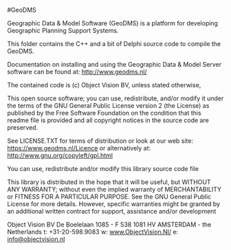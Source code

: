 #GeoDMS

Geographic Data & Model Software (GeoDMS) is a platform for developing Geographic Planning Support Systems. 

This folder contains the C++ and a bit of Delphi source code to compile the GeoDMS.

Documentation on installing and using the Geographic Data & Model Server software can be found at:
http://www.geodms.nl/

The contained code is (c) Object Vision BV, unless stated otherwise, 

This open source software; you can use, redistribute, and/or
modify it under the terms of the GNU General Public License version 2 
(the License) as published by the Free Software Foundation
on the condition that this readme file is provided and all copyright 
notices in the source code are preserved.

See LICENSE.TXT for terms of distribution or look at our web site:
https://www.geodms.nl/Licence
or alternatively at: http://www.gnu.org/copyleft/gpl.html

You can use, redistribute and/or modify this library source code file

This library is distributed in the hope that it will be useful,
but WITHOUT ANY WARRANTY; without even the implied warranty of
MERCHANTABILITY or FITNESS FOR A PARTICULAR PURPOSE. See the GNU
General Public License for more details. However, specific warranties might be
granted by an additional written contract for support, assistance and/or development


Object Vision BV
De Boelelaan 1085 - F 538
1081 HV  AMSTERDAM - the Netherlands
t: +31-20-598.9083
w: www.ObjectVision.Nl/
e: info@objectvision.nl
